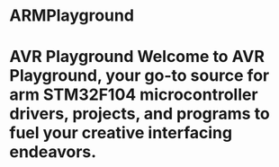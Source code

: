 # ARMPlayground
# AVR Playground  Welcome to AVR Playground, your go-to source for arm STM32F104 microcontroller drivers, projects, and programs to fuel your creative interfacing endeavors.
